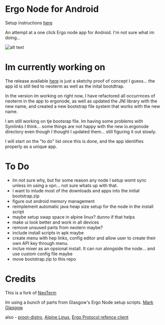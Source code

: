 Ergo Node for Android
=======

Setup instructions [here](https://github.com/rustinmyeye/ErgoNodeAndroid/blob/master/SETUP_INSTRUCTIONS.md)

An attempt at a one click Ergo node app for Android. I'm not sure what im doing...


![alt text]([https://raw.githubusercontent.com/rustinmyeye/ErgoMixerAndroid/main/artwork/c.png](https://raw.githubusercontent.com/rustinmyeye/ErgoNodeAndroid/master/artwork/ic_launcher_round.png))

Im currently working on
=======

The release available [here](https://github.com/rustinmyeye/ErgoNodeAndroid/releases/tag/v0.1.3) is just a sketchy proof of concept I guess... the app id is still tied to neoterm as well as the inital bootdtrap.

In the version im working on right now, I have refactored all occurrnces of neoterm in the app to ergonode, as well as updated the JNI library with the new name, and created a new bootstrap file system that works with the new name.

I am still working on tje bootsrap file. Im having some problems with Symlinks I think... some things are not happy with the new io.ergonode directory even though I thought I updated them... still figuring it out slowly.

I will start on the "to do" list once this is done, and the app identifies properly as a unique app.

To Do
=======

- Im not sure why, but for some reason any node I setup womt sync unless im using a vpn... not sure whats up with that.
- I want to inlude most of the downloads and apps into the initial bootstrap.zip
- figure out android memory management
- reimplement automatic java heap size setup for the node in the install script
- maybe setup swap space in alpine linux? dunno if that helps
- make ui look better and work in all devices
- remove unsused parts from neotern maybe?
- include install scripts in apk maybe
- create menu with hep links, config editor and allow user to create their own API key through menu.
- inclue mixer as an opsional install. It can run alongside the node... and use custom config file maybe
- move bootstrap.zip to this repo

Credits
=======

This is a fork of [NeoTerm](https://github.com/NeoTerrm/NeoTerm)

Im using a bunch of parts from Glasgow's Ergo Node setup scripts. [Mark Glasgow](https://github.com/glasgowm148/ergoscripts)

also - [proot-distro](https://github.com/termux/proot-distro), [Alpine Linux](https://www.alpinelinux.org/), [Ergo Protocol refence client](https://github.com/ergoplatform/ergo/releases)




